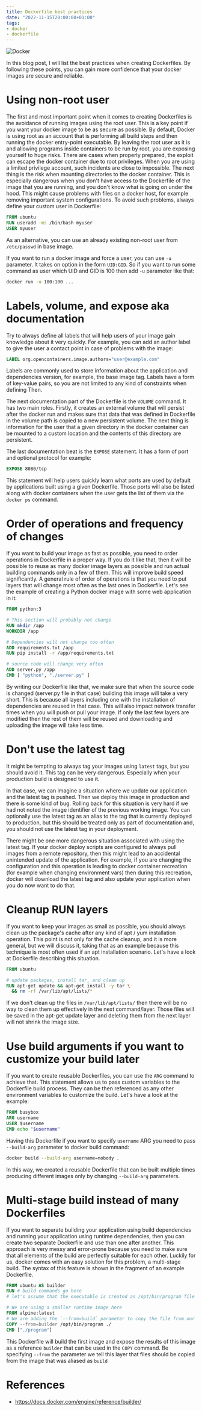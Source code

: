 ```yaml
---
title: Dockerfile best practices
date: "2022-11-15T20:00:00+01:00"
tags:
- docker
- dockerfile
---
```


![Docker](cover.webp)

In this blog post, I will list the best practices when creating Dockerfiles. By
following these points, you can gain more confidence that your docker images are
secure and reliable.

# Using non-root user
The first and most important point when it comes to creating Dockerfiles is the avoidance
of running images using the root user. This is a key point if you want your docker
image to be as secure as possible. By default, Docker is using root as an account
that is performing all build steps and then running the docker entry-point
executable. By leaving the root user as it is and allowing programs inside
containers to be run by root, you are exposing yourself to huge risks. There are
cases when properly prepared, the exploit can escape the docker container due to root
privileges. When you are using a limited privilege account, such incidents are
close to impossible. The next thing is the risk when mounting directories to the docker
container. This is especially dangerous when you don't have access to
the Dockerfile of the image that you are running, and you don't know what is going on
under the hood. This might cause problems with files on a docker host, for example
removing important system configurations. To avoid such problems, always define
your custom user in Dockerfile:

```dockerfile
FROM ubuntu
RUN useradd -ms /bin/bash myuser
USER myuser
```

As an alternative, you can use an already existing non-root user from `/etc/passwd` in
base image.

If you want to run a docker image and force a user, you can use `-u` parameter. It
takes on option in the form `UID:GID`. So if you want to run some command as user
which UID and GID is 100 then add `-u` parameter like that:

```bash
docker run -u 100:100 ...
```

# Labels, volume, and expose aka documentation
Try to always define all labels that will help users of your image gain
knowledge about it very quickly. For example, you can add an author label to
give the user a contact point in case of problems with the image:

```dockerfile
LABEL org.opencontainers.image.authors="user@example.com"
```
Labels are commonly used to store information about the application and
dependencies version, for example, the base image tag. Labels have a form of
key-value pairs, so you are not limited to any kind of constraints when defining
Then.

The next documentation part of the Dockerfile is the `VOLUME` command. It has two main
roles. Firstly, it creates an external volume that will persist after the docker
run and makes sure that data that was defined in Dockerfile in the volume path
is copied to a new persistent volume. The next thing is information for the user that
a given directory in the docker container can be mounted to a custom location and
the contents of this directory are persistent.

The last documentation beat is the `EXPOSE` statement. It has a form of port and optional
protocol for example:

```dockerfile
EXPOSE 8080/tcp
```

This statement will help users quickly learn what ports are used by default by
applications built using a given Dockerfile. Those ports will also be listed along
with docker containers when the user gets the list of them via the `docker ps` command.

# Order of operations and frequency of changes
If you want to build your image as fast as possible, you need to order operations
in Dockerfile in a proper way. If you do it like that, then it will be possible to
reuse as many docker image layers as possible and run actual building commands
only in a few of them. This will improve build speed significantly. A general rule
of order of operations is that you need to put layers that will change most
often as the last ones in Dockerfile. Let's see the example of creating a Python docker
image with some web application in it:

```dockerfile
FROM python:3

# This section will probably not change
RUN mkdir /app
WORKDIR /app

# Dependencies will not change too often
ADD requirements.txt /app
RUN pip install -r /app/requirements.txt

# source code will change very often
ADD server.py /app
CMD [ "python", "./server.py" ]
```

By writing our Dockerfile like that, we make sure that when the source code is
changed (server.py file in that case)
building this image will take a very short. This is because all layers
including one with the installation of dependencies are reused in that case.
This will also impact network transfer times when you will push or pull your
image. If only the last few layers are modified then the rest of them will be reused
and downloading and uploading the image will take less time.

# Don't use the latest tag
It might be tempting to always tag your images using `latest` tags, but you
should avoid it. This tag can be very dangerous. Especially when your
production build is designed to use it.

In that case, we can imagine a situation where we update our application and the latest
tag is pushed. Then we deploy this image in production and there is some kind of
bug. Rolling back for this situation is very hard if we had not noted the image
identifier of the previous working image. You can optionally use the latest tag as an alias
to the tag that is currently deployed to production, but this should be treated only
as part of documentation and, you should not use the latest tag in your deployment.

There might be one more dangerous situation associated with using the latest tag.
If your docker deploy scripts are configured to always pull images from a remote
repository, then this might lead to an accidental unintended update of the application.
For example, if you are changing the configuration and this operation is leading to
docker container recreation (for example when changing environment vars) then
during this recreation, docker will download the latest tag and also update your
application when you do now want to do that.

# Cleanup RUN layers
If you want to keep your images as small as possible, you should always
clean up the package's cache after any kind of apt / yum installation operation.
This point is not only for the cache cleanup, and it is more general, but we will
discuss it, taking that as an example because this technique is most often used
if an apt installation scenario. Let's have a look at Dockerfile describing this
situation.

```dockerfile
FROM ubuntu

# update packages, install tar, and clean up
RUN apt-get update && apt-get install -y tar \
  && rm -rf /var/lib/apt/lists/*
```

If we don't clean up the files in `/var/lib/apt/lists/` then there will be no way to clean
them up effectively in the next command/layer. Those files will be saved in
the apt-get update layer and deleting them from the next layer will not shrink the image
size.

# Use build arguments if you want to customize your build later
If you want to create reusable Dockerfiles, you can use the `ARG` command to achieve
that. This statement allows us to pass custom variables to the Dockerfile build
process. They can be then referenced as any other environment variables to
customize the build. Let's have a look at the example:

```dockerfile
FROM busybox
ARG username
USER $username
CMD echo "$username"
```

Having this Dockerfile if you want to specify `username` ARG you need to pass
`--build-arg` parameter to docker build command:

```bash
docker build --build-arg username=nobody .
```

In this way, we created a reusable Dockerfile that can be built multiple times
producing different images only by changing `--build-arg` parameters.

# Multi-stage build instead of many Dockerfiles
If you want to separate building your application using build dependencies and
running your application using runtime dependencies, then you can create two
separate Dockerfile and use than one after another. This approach is very messy
and error-prone because you need to make sure that all elements of the build are
perfectly suitable for each other. Luckily for us, docker comes with an easy solution
for this problem, a multi-stage build. The syntax of this feature is shown in
the fragment of an example Dockerfile.

```dockerfile
FROM ubuntu AS builder
RUN # build commands go here
# let's assume that the executable is created as /opt/bin/program file

# We are using a smaller runtime image here
FROM alpine:latest
# We are adding the `--from=build` parameter to copy the file from our builder image
COPY --from=builder /opt/bin/program ./
CMD ["./program"]
```

This Dockerfile will build the first image and expose the results of this image as
a reference `builder` that can be used in the `COPY` command. Be specifying `--from`
the parameter we tell this layer that files should be copied from the image that was
aliased as `build`

# References
- https://docs.docker.com/engine/reference/builder/

